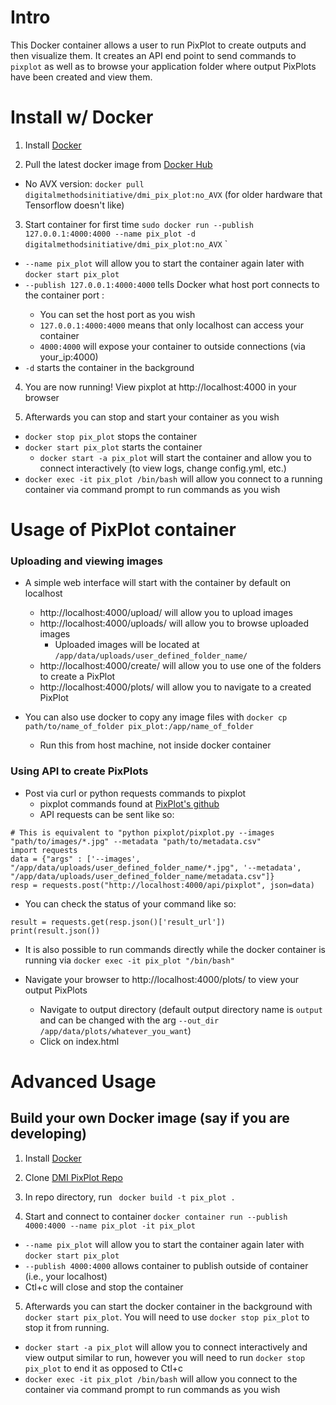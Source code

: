 # Intro
This Docker container allows a user to run PixPlot to create outputs and then visualize them. It creates an API end point to send commands to `pixplot` as well as to browse your application folder where output PixPlots have been created and view them.

# Install w/ Docker

1. Install [Docker](https://docs.docker.com/get-docker/)

2. Pull the latest docker image from [Docker Hub](https://hub.docker.com/repository/docker/digitalmethodsinitiative/dmi_pix_plot)
 - No AVX version: `docker pull digitalmethodsinitiative/dmi_pix_plot:no_AVX`  (for older hardware that Tensorflow doesn't like)

3. Start container for first time `sudo docker run --publish 127.0.0.1:4000:4000 --name pix_plot -d digitalmethodsinitiative/dmi_pix_plot:no_AVX`             `
 - `--name pix_plot` will allow you to start the container again later with `docker start pix_plot`
 - `--publish 127.0.0.1:4000:4000` tells Docker what host port connects to the container port <host port>:<container port> 
   - You can set the host port as you wish
   - `127.0.0.1:4000:4000` means that only localhost can access your container
   - `4000:4000` will expose your container to outside connections (via your_ip:4000)
 - `-d` starts the container in the background

4. You are now running! View pixplot at http://localhost:4000 in your browser

5. Afterwards you can stop and start your container as you wish
  - `docker stop pix_plot` stops the container
  - `docker start pix_plot` starts the container
    - `docker start -a pix_plot` will start the container and allow you to connect interactively (to view logs, change config.yml, etc.)
  - `docker exec -it pix_plot /bin/bash` will allow you connect to a running container via command prompt to run commands as you wish

# Usage of PixPlot container

### Uploading and viewing images
- A simple web interface will start with the container by default on localhost
    - http://localhost:4000/upload/ will allow you to upload images
    - http://localhost:4000/uploads/ will allow you to browse uploaded images
      - Uploaded images will be located at `/app/data/uploads/user_defined_folder_name/`
    - http://localhost:4000/create/ will allow you to use one of the folders to create a PixPlot
    - http://localhost:4000/plots/ will allow you to navigate to a created PixPlot

- You can also use docker to copy any image files with  `docker cp path/to/name_of_folder pix_plot:/app/name_of_folder`
  - Run this from host machine, not inside docker container

### Using API to create PixPlots

- Post via curl or python requests commands to pixplot
  - pixplot commands found at [PixPlot's github](https://github.com/YaleDHLab/pix-plot)
  - API requests can be sent like so:
```
# This is equivalent to "python pixplot/pixplot.py --images "path/to/images/*.jpg" --metadata "path/to/metadata.csv"
import requests
data = {"args" : ['--images', "/app/data/uploads/user_defined_folder_name/*.jpg", '--metadata', "/app/data/uploads/user_defined_folder_name/metadata.csv"]}
resp = requests.post("http://localhost:4000/api/pixplot", json=data)
```
  - You can check the status of your command like so:
```
result = requests.get(resp.json()['result_url'])
print(result.json())
```
- It is also possible to run commands directly while the docker container is running via `docker exec -it pix_plot "/bin/bash"`

- Navigate your browser to http://localhost:4000/plots/ to view your output PixPlots
  - Navigate to output directory (default output directory name is `output` and can be changed with the arg `--out_dir /app/data/plots/whatever_you_want`)
  - Click on index.html


# Advanced  Usage

## Build your own Docker image (say if you are developing)
1. Install [Docker](https://docs.docker.com/get-docker/)

2. Clone [DMI PixPlot Repo](https://github.com/digitalmethodsinitiative/dmi_pix_plot)

3. In repo directory, run ` docker build -t pix_plot .`

4. Start and connect to container `docker container run --publish 4000:4000 --name pix_plot -it pix_plot`
 - `--name pix_plot` will allow you to start the container again later with `docker start pix_plot`
 - `--publish 4000:4000` allows container to publish outside of container (i.e., your localhost)
 - Ctl+c will close and stop the container

5. Afterwards you can start the docker container in the background with `docker start pix_plot`. You will need to use `docker stop pix_plot` to stop it from running.
  - `docker start -a pix_plot` will allow you to connect interactively and view output similar to run, however you will need to run `docker stop pix_plot` to end it as opposed to Ctl+c
  - `docker exec -it pix_plot /bin/bash` will allow you connect to the container via command prompt to run commands as you wish

